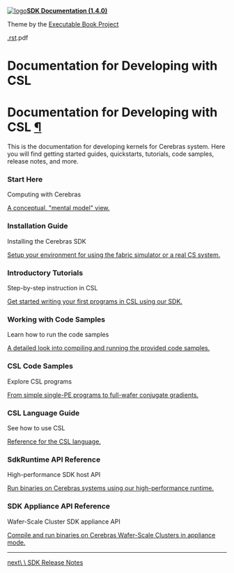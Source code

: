 [![logo](https://sdk.cerebras.net/_static/CER_logo.svg)**SDK Documentation (1.4.0)**](https://sdk.cerebras.net/#)

Theme by the [Executable Book Project](https://ebp.jupyterbook.org/)

[.rst](https://sdk.cerebras.net/_sources/index.rst.txt).pdf

# Documentation for Developing with CSL

# Documentation for Developing with CSL [¶](https://sdk.cerebras.net/\#documentation-for-developing-with-csl "Permalink to this headline")

This is the documentation for developing kernels for Cerebras system. Here you will find getting started guides, quickstarts, tutorials, code samples, release notes, and more.

### Start Here

Computing with Cerebras

[A conceptual, "mental model" view.](https://sdk.cerebras.net/computing-with-cerebras)

### Installation Guide

Installing the Cerebras SDK

[Setup your environment for using the fabric simulator or a real CS system.](https://sdk.cerebras.net/installation-guide)

### Introductory Tutorials

Step-by-step instruction in CSL

[Get started writing your first programs in CSL using our SDK.](https://sdk.cerebras.net/csl/tutorials/)

### Working with Code Samples

Learn how to run the code samples

[A detailed look into compiling and running the provided code samples.](https://sdk.cerebras.net/csl/working-with-code-samples)

### CSL Code Samples

Explore CSL programs

[From simple single-PE programs to full-wafer conjugate gradients.](https://sdk.cerebras.net/csl/code-examples/)

### CSL Language Guide

See how to use CSL

[Reference for the CSL language.](https://sdk.cerebras.net/csl/language_index)

### SdkRuntime API Reference

High-performance SDK host API

[Run binaries on Cerebras systems using our high-performance runtime.](https://sdk.cerebras.net/api-docs/sdkruntime-api)

### SDK Appliance API Reference

Wafer-Scale Cluster SDK appliance API

[Compile and run binaries on Cerebras Wafer-Scale Clusters in appliance mode.](https://sdk.cerebras.net/api-docs/appliance-api)

* * *

[next\\
\\
SDK Release Notes](https://sdk.cerebras.net/sdk-release-notes/sdk-rel-notes-cumulative "next page")